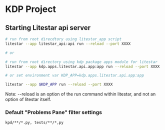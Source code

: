 # KDP Project


## Starting Litestar api server

```bash
# run from root direcdtory using litestar_app script
litestar --app litestar_api:api run --reload --port XXXX

# or

# run from root directory using kdp package apps module for litestar
litestar --app kdp.apps.litestar.api.app:app run --reload --port XXXX

# or set environment var KDP_APP=kdp.apps.litestar.api.app:app

litestar --app $KDP_APP run --reload --port XXXX

```

Note:  --reload is an option of the run command within litestar, and not an option of litestar itself.



### Default "Problems Pane" filter settings
```
kpd/**/*.py, tests/**/*,py
```